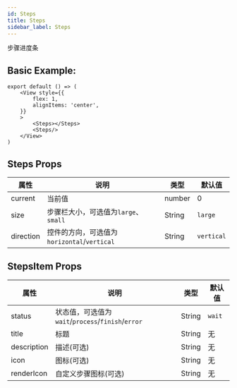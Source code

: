 ```yaml
---
id: Steps
title: Steps
sidebar_label: Steps
---
```


步骤进度条

## Basic Example:

```SnackPlayer name=Steps-simple
export default () => (
    <View style={{
        flex: 1,
        alignItems: 'center',
    }}
    >
        <Steps></Steps>
        <Steps/>
    </View>
)

```

## Steps Props

属性 | 说明 | 类型 | 默认值
----|-----|------|------
| current | 当前值 | number   |  0 |
| size | 步骤栏大小，可选值为`large`、`small` | String   |  `large` |
| direction | 控件的方向，可选值为`horizontal`/`vertical` | String   |  `vertical` |

## StepsItem Props

属性 | 说明 | 类型 | 默认值
----|-----|------|------
| status | 状态值，可选值为`wait`/`process`/`finish`/`error` | String | `wait` |
| title | 标题 | String   |  无 |
| description | 描述(可选) | String   |  无 |
| icon | 图标(可选) | String   |  无 |
| renderIcon | 自定义步骤图标(可选) | String | 无 |
